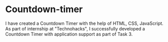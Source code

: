 # Countdown-timer
I have created a Countdown Timer with the help of HTML, CSS, JavaScript. As part of internship at "Technohacks", I successfully developed a Countdown Timer with application support as part of Task 3.

